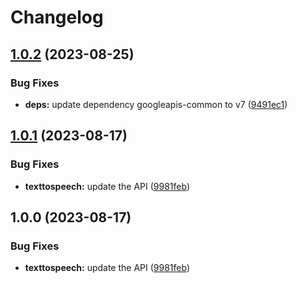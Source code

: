 # Changelog

## [1.0.2](https://github.com/googleapis/google-api-nodejs-client/compare/texttospeech-v1.0.1...texttospeech-v1.0.2) (2023-08-25)


### Bug Fixes

* **deps:** update dependency googleapis-common to v7 ([9491ec1](https://github.com/googleapis/google-api-nodejs-client/commit/9491ec1cdc3c413e7d73edcfcd59cf5c28a7c855))

## [1.0.1](https://github.com/googleapis/google-api-nodejs-client/compare/texttospeech-v1.0.0...texttospeech-v1.0.1) (2023-08-17)


### Bug Fixes

* **texttospeech:** update the API ([9981feb](https://github.com/googleapis/google-api-nodejs-client/commit/9981feb93e97b04f6033742386236effd3191ed5))

## 1.0.0 (2023-08-17)


### Bug Fixes

* **texttospeech:** update the API ([9981feb](https://github.com/googleapis/google-api-nodejs-client/commit/9981feb93e97b04f6033742386236effd3191ed5))
